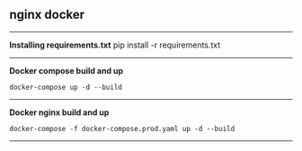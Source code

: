 ## nginx docker 
___
**Installing requirements.txt**
    pip install -r requirements.txt

___
**Docker compose build  and up**

    docker-compose up -d --build
___
**Docker nginx build and up**

    docker-compose -f docker-compose.prod.yaml up -d --build
___
